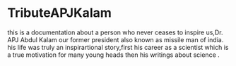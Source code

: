# TributeAPJKalam
this is a documentation about a person who never ceases to inspire us,Dr. APJ Abdul Kalam our former president also known as missile man of india.
his life was truly an inspirartional story,first his career as a scientist which is a true motivation for many young heads then his writings about science .
